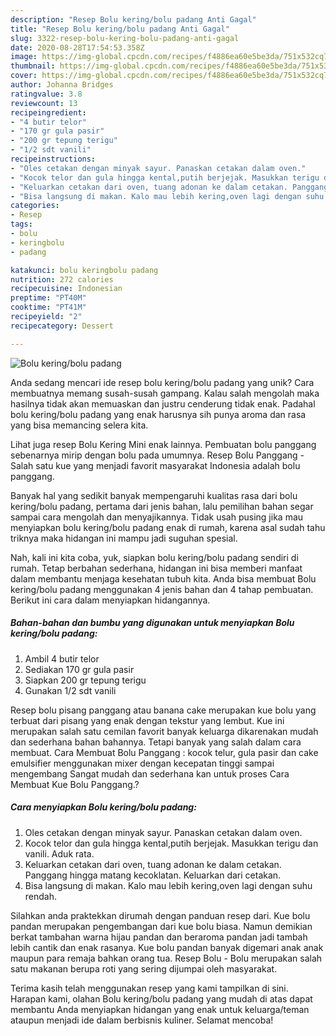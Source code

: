 ```yaml
---
description: "Resep Bolu kering/bolu padang Anti Gagal"
title: "Resep Bolu kering/bolu padang Anti Gagal"
slug: 3322-resep-bolu-kering-bolu-padang-anti-gagal
date: 2020-08-28T17:54:53.358Z
image: https://img-global.cpcdn.com/recipes/f4886ea60e5be3da/751x532cq70/bolu-keringbolu-padang-foto-resep-utama.jpg
thumbnail: https://img-global.cpcdn.com/recipes/f4886ea60e5be3da/751x532cq70/bolu-keringbolu-padang-foto-resep-utama.jpg
cover: https://img-global.cpcdn.com/recipes/f4886ea60e5be3da/751x532cq70/bolu-keringbolu-padang-foto-resep-utama.jpg
author: Johanna Bridges
ratingvalue: 3.8
reviewcount: 13
recipeingredient:
- "4 butir telor"
- "170 gr gula pasir"
- "200 gr tepung terigu"
- "1/2 sdt vanili"
recipeinstructions:
- "Oles cetakan dengan minyak sayur. Panaskan cetakan dalam oven."
- "Kocok telor dan gula hingga kental,putih berjejak. Masukkan terigu dan vanili. Aduk rata."
- "Keluarkan cetakan dari oven, tuang adonan ke dalam cetakan. Panggang hingga matang kecoklatan. Keluarkan dari cetakan."
- "Bisa langsung di makan. Kalo mau lebih kering,oven lagi dengan suhu rendah."
categories:
- Resep
tags:
- bolu
- keringbolu
- padang

katakunci: bolu keringbolu padang 
nutrition: 272 calories
recipecuisine: Indonesian
preptime: "PT40M"
cooktime: "PT41M"
recipeyield: "2"
recipecategory: Dessert

---
```



![Bolu kering/bolu padang](https://img-global.cpcdn.com/recipes/f4886ea60e5be3da/751x532cq70/bolu-keringbolu-padang-foto-resep-utama.jpg)

Anda sedang mencari ide resep bolu kering/bolu padang yang unik? Cara membuatnya memang susah-susah gampang. Kalau salah mengolah maka hasilnya tidak akan memuaskan dan justru cenderung tidak enak. Padahal bolu kering/bolu padang yang enak harusnya sih punya aroma dan rasa yang bisa memancing selera kita.

Lihat juga resep Bolu Kering Mini enak lainnya. Pembuatan bolu panggang sebenarnya mirip dengan bolu pada umumnya. Resep Bolu Panggang - Salah satu kue yang menjadi favorit masyarakat Indonesia adalah bolu panggang.

Banyak hal yang sedikit banyak mempengaruhi kualitas rasa dari bolu kering/bolu padang, pertama dari jenis bahan, lalu pemilihan bahan segar sampai cara mengolah dan menyajikannya. Tidak usah pusing jika mau menyiapkan bolu kering/bolu padang enak di rumah, karena asal sudah tahu triknya maka hidangan ini mampu jadi suguhan spesial.


Nah, kali ini kita coba, yuk, siapkan bolu kering/bolu padang sendiri di rumah. Tetap berbahan sederhana, hidangan ini bisa memberi manfaat dalam membantu menjaga kesehatan tubuh kita. Anda bisa membuat Bolu kering/bolu padang menggunakan 4 jenis bahan dan 4 tahap pembuatan. Berikut ini cara dalam menyiapkan hidangannya.

<!--inarticleads1-->

##### Bahan-bahan dan bumbu yang digunakan untuk menyiapkan Bolu kering/bolu padang:

1. Ambil 4 butir telor
1. Sediakan 170 gr gula pasir
1. Siapkan 200 gr tepung terigu
1. Gunakan 1/2 sdt vanili


Resep bolu pisang panggang atau banana cake merupakan kue bolu yang terbuat dari pisang yang enak dengan tekstur yang lembut. Kue ini merupakan salah satu cemilan favorit banyak keluarga dikarenakan mudah dan sederhana bahan bahannya. Tetapi banyak yang salah dalam cara membuat. Cara Membuat Bolu Panggang : kocok telur, gula pasir dan cake emulsifier menggunakan mixer dengan kecepatan tinggi sampai mengembang Sangat mudah dan sederhana kan untuk proses Cara Membuat Kue Bolu Panggang.? 

<!--inarticleads2-->

##### Cara menyiapkan Bolu kering/bolu padang:

1. Oles cetakan dengan minyak sayur. Panaskan cetakan dalam oven.
1. Kocok telor dan gula hingga kental,putih berjejak. Masukkan terigu dan vanili. Aduk rata.
1. Keluarkan cetakan dari oven, tuang adonan ke dalam cetakan. Panggang hingga matang kecoklatan. Keluarkan dari cetakan.
1. Bisa langsung di makan. Kalo mau lebih kering,oven lagi dengan suhu rendah.


Silahkan anda praktekkan dirumah dengan panduan resep dari. Kue bolu pandan merupakan pengembangan dari kue bolu biasa. Namun demikian berkat tambahan warna hijau pandan dan beraroma pandan jadi tambah lebih cantik dan enak rasanya. Kue bolu pandan banyak digemari anak anak maupun para remaja bahkan orang tua. Resep Bolu - Bolu merupakan salah satu makanan berupa roti yang sering dijumpai oleh masyarakat. 

Terima kasih telah menggunakan resep yang kami tampilkan di sini. Harapan kami, olahan Bolu kering/bolu padang yang mudah di atas dapat membantu Anda menyiapkan hidangan yang enak untuk keluarga/teman ataupun menjadi ide dalam berbisnis kuliner. Selamat mencoba!
